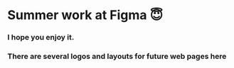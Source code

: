 # Summer work at Figma 😇

### I hope you enjoy it.
### There are several logos and layouts for future web pages here
